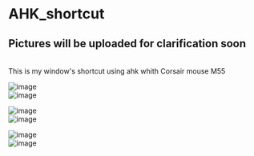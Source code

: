 # AHK_shortcut
<h2>Pictures will be uploaded for clarification soon </h2> <br>
This is my window's shortcut using ahk whith Corsair mouse M55 <br>


![image](https://user-images.githubusercontent.com/108789992/195885087-8e053200-9f6f-4a08-a3bd-098123238ebd.png)<br>
![image](https://user-images.githubusercontent.com/108789992/195885208-6486d845-26c6-44c0-81b2-255a1abaa977.png)<br>

![image](https://user-images.githubusercontent.com/108789992/195894310-deecd4de-0d3a-457e-b809-a46fd9a8d3e6.png)<br>
![image](https://user-images.githubusercontent.com/108789992/195894412-d554ad23-b648-4b01-a3f3-e6fb0cabc7fe.png)<br>

![image](https://user-images.githubusercontent.com/108789992/195895180-fb97a3c0-c1e4-4557-b45a-840cc4df0d07.png)<br>
![image](https://user-images.githubusercontent.com/108789992/195895274-989768f6-dd89-4302-baf7-51e536681f48.png)<br>

